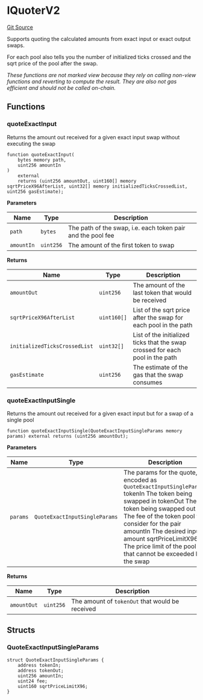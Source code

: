 # IQuoterV2
[Git Source](https://github.com/manifoldfinance/MevEthRouter/blob/7ae7f0bb6d26c35a3dd7bd22f9b451cb05d17d36/src/interfaces/IQuoterV2.sol)

Supports quoting the calculated amounts from exact input or exact output swaps.

For each pool also tells you the number of initialized ticks crossed and the sqrt price of the pool after the swap.

*These functions are not marked view because they rely on calling non-view functions and reverting
to compute the result. They are also not gas efficient and should not be called on-chain.*


## Functions
### quoteExactInput

Returns the amount out received for a given exact input swap without executing the swap


```solidity
function quoteExactInput(
    bytes memory path,
    uint256 amountIn
)
    external
    returns (uint256 amountOut, uint160[] memory sqrtPriceX96AfterList, uint32[] memory initializedTicksCrossedList, uint256 gasEstimate);
```
**Parameters**

|Name|Type|Description|
|----|----|-----------|
|`path`|`bytes`|The path of the swap, i.e. each token pair and the pool fee|
|`amountIn`|`uint256`|The amount of the first token to swap|

**Returns**

|Name|Type|Description|
|----|----|-----------|
|`amountOut`|`uint256`|The amount of the last token that would be received|
|`sqrtPriceX96AfterList`|`uint160[]`|List of the sqrt price after the swap for each pool in the path|
|`initializedTicksCrossedList`|`uint32[]`|List of the initialized ticks that the swap crossed for each pool in the path|
|`gasEstimate`|`uint256`|The estimate of the gas that the swap consumes|


### quoteExactInputSingle

Returns the amount out received for a given exact input but for a swap of a single pool


```solidity
function quoteExactInputSingle(QuoteExactInputSingleParams memory params) external returns (uint256 amountOut);
```
**Parameters**

|Name|Type|Description|
|----|----|-----------|
|`params`|`QuoteExactInputSingleParams`|The params for the quote, encoded as `QuoteExactInputSingleParams` tokenIn The token being swapped in tokenOut The token being swapped out fee The fee of the token pool to consider for the pair amountIn The desired input amount sqrtPriceLimitX96 The price limit of the pool that cannot be exceeded by the swap|

**Returns**

|Name|Type|Description|
|----|----|-----------|
|`amountOut`|`uint256`|The amount of `tokenOut` that would be received|


## Structs
### QuoteExactInputSingleParams

```solidity
struct QuoteExactInputSingleParams {
    address tokenIn;
    address tokenOut;
    uint256 amountIn;
    uint24 fee;
    uint160 sqrtPriceLimitX96;
}
```

